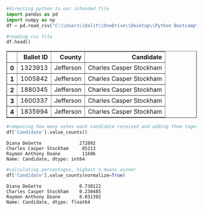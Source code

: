

```python
#directing python to our intended file 
import pandas as pd
import numpy as np
df = pd.read_csv("C:\\Users\\Dalit\\OneDrive\\Desktop\\Python Bootcamp\\Python Assignment 1\\Pypoll\\election_data.csv")
```


```python
#reading cvs file
df.head()
```




<div>
<style scoped>
    .dataframe tbody tr th:only-of-type {
        vertical-align: middle;
    }

    .dataframe tbody tr th {
        vertical-align: top;
    }

    .dataframe thead th {
        text-align: right;
    }
</style>
<table border="1" class="dataframe">
  <thead>
    <tr style="text-align: right;">
      <th></th>
      <th>Ballot ID</th>
      <th>County</th>
      <th>Candidate</th>
    </tr>
  </thead>
  <tbody>
    <tr>
      <th>0</th>
      <td>1323913</td>
      <td>Jefferson</td>
      <td>Charles Casper Stockham</td>
    </tr>
    <tr>
      <th>1</th>
      <td>1005842</td>
      <td>Jefferson</td>
      <td>Charles Casper Stockham</td>
    </tr>
    <tr>
      <th>2</th>
      <td>1880345</td>
      <td>Jefferson</td>
      <td>Charles Casper Stockham</td>
    </tr>
    <tr>
      <th>3</th>
      <td>1600337</td>
      <td>Jefferson</td>
      <td>Charles Casper Stockham</td>
    </tr>
    <tr>
      <th>4</th>
      <td>1835994</td>
      <td>Jefferson</td>
      <td>Charles Casper Stockham</td>
    </tr>
  </tbody>
</table>
</div>




```python
#computing how many votes each candidate received and adding them together for total sum
df['Candidate'].value_counts()

```




    Diana DeGette              272892
    Charles Casper Stockham     85213
    Raymon Anthony Doane        11606
    Name: Candidate, dtype: int64




```python
#calculating percentages, highest % means winner
df['Candidate'].value_counts(normalize=True)
```




    Diana DeGette              0.738122
    Charles Casper Stockham    0.230485
    Raymon Anthony Doane       0.031392
    Name: Candidate, dtype: float64




```python

```
